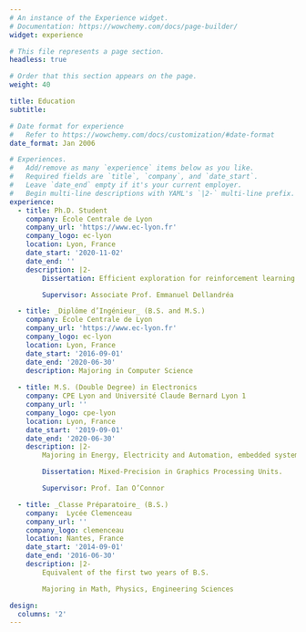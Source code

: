 ```yaml
---
# An instance of the Experience widget.
# Documentation: https://wowchemy.com/docs/page-builder/
widget: experience

# This file represents a page section.
headless: true

# Order that this section appears on the page.
weight: 40

title: Education
subtitle:

# Date format for experience
#   Refer to https://wowchemy.com/docs/customization/#date-format
date_format: Jan 2006

# Experiences.
#   Add/remove as many `experience` items below as you like.
#   Required fields are `title`, `company`, and `date_start`.
#   Leave `date_end` empty if it's your current employer.
#   Begin multi-line descriptions with YAML's `|2-` multi-line prefix.
experience:
  - title: Ph.D. Student
    company: École Centrale de Lyon
    company_url: 'https://www.ec-lyon.fr'
    company_logo: ec-lyon
    location: Lyon, France
    date_start: '2020-11-02'
    date_end: ''
    description: |2-
        Dissertation: Efficient exploration for reinforcement learning in the context of highly sparse reward environments.

        Supervisor: Associate Prof. Emmanuel Dellandréa

  - title: _Diplôme d’Ingénieur_ (B.S. and M.S.)
    company: École Centrale de Lyon
    company_url: 'https://www.ec-lyon.fr'
    company_logo: ec-lyon
    location: Lyon, France
    date_start: '2016-09-01'
    date_end: '2020-06-30'
    description: Majoring in Computer Science
        
  - title: M.S. (Double Degree) in Electronics
    company: CPE Lyon and Université Claude Bernard Lyon 1
    company_url: ''
    company_logo: cpe-lyon
    location: Lyon, France
    date_start: '2019-09-01'
    date_end: '2020-06-30'
    description: |2-
        Majoring in Energy, Electricity and Automation, embedded systems.

        Dissertation: Mixed-Precision in Graphics Processing Units.

        Supervisor: Prof. Ian O’Connor

  - title: _Classe Préparatoire_ (B.S.)
    company:  Lycée Clemenceau
    company_url: ''
    company_logo: clemenceau
    location: Nantes, France
    date_start: '2014-09-01'
    date_end: '2016-06-30'
    description: |2-
        Equivalent of the first two years of B.S.

        Majoring in Math, Physics, Engineering Sciences

design:
  columns: '2'
---
```


